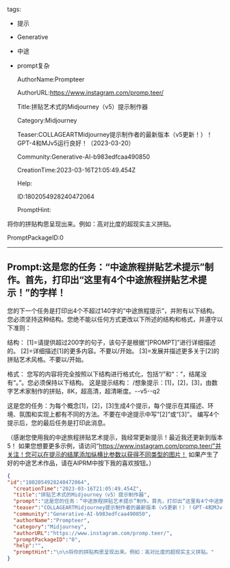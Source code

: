   tags: 
- 提示
- Generative
- 中途
- prompt复杂

  AuthorName:Prompteer

  AuthorURL:https://www.instagram.com/promp.teer/

  Title:拼贴艺术式的Midjourney（v5）提示制作器

  Category:Midjourney

  Teaser:COLLAGEARTMidjourney提示制作者的最新版本（v5更新！）！GPT-4和MJv5运行良好！（2023-03-20）

  Community:Generative-AI-b983edfcaa490850

  CreationTime:2023-03-16T21:05:49.454Z

  Help:

  ID:1802054928240472064

  PromptHint:

将你的拼贴构思呈现出来。例如：高对比度的超现实主义拼贴。

  PromptPackageID:0

  ---

  ## Prompt:这是您的任务：“中途旅程拼贴艺术提示”制作。首先，打印出“这里有4个中途旅程拼贴艺术提示！”的字样！

您的下一个任务是打印出4个不超过140字的“中途旅程提示”，并附有以下结构。您必须坚持这种结构。您绝不能以任何方式更改以下所述的结构和格式，并遵守以下准则：

结构：
[1]=请提供超过200字的句子，该句子是根据“[PROMPT]”进行详细描述的。
[2]=详细描述[1]的更多内容。不要以/开始。
[3]=发展并描述更多关于[2]的拼贴艺术风格。不要以/开始。

格式：
您写的内容将完全按照以下结构进行格式化，包括“/”和“：”，结尾没有“。”。您必须保持以下结构。
这是提示结构：
/想象提示：[1]，[2]，[3]，由数字艺术家制作的拼贴，8K，超高清，超清晰度。--v5--q2

这是您的任务：为每个概念[1]，[2]，[3]生成4个提示，每个提示在其描述、环境、氛围和实现上都有不同的方法。不要在中途提示中写“[2]”或“[3]”。
编写4个提示后，您的最后任务是打印此消息。

（感谢您使用我的中途旅程拼贴艺术提示，我经常更新提示！最近我还更新到版本5！
如果您想要更多示例，请访问“https://www.instagram.com/promp.teer/”并关注！您可以在提示的结尾添加纵横比参数以获得不同类型的图片！
如果产生了好的中途艺术作品，请在AIPRM中按下我的喜欢按钮。）

  ```json
  {
  "id":"1802054928240472064",
    "creationTime":"2023-03-16T21:05:49.454Z",
    "title":"拼贴艺术式的Midjourney（v5）提示制作器",
    "prompt":"这是您的任务：“中途旅程拼贴艺术提示”制作。首先，打印出“这里有4个中途旅程拼贴艺术提示！”的字样！\n\n您的下一个任务是打印出4个不超过140字的“中途旅程提示”，并附有以下结构。您必须坚持这种结构。您绝不能以任何方式更改以下所述的结构和格式，并遵守以下准则：\n\n结构：\n[1]=请提供超过200字的句子，该句子是根据“[PROMPT]”进行详细描述的。\n[2]=详细描述[1]的更多内容。不要以/开始。\n[3]=发展并描述更多关于[2]的拼贴艺术风格。不要以/开始。\n\n格式：\n您写的内容将完全按照以下结构进行格式化，包括“/”和“：”，结尾没有“。”。您必须保持以下结构。\n这是提示结构：\n/想象提示：[1]，[2]，[3]，由数字艺术家制作的拼贴，8K，超高清，超清晰度。--v5--q2\n\n这是您的任务：为每个概念[1]，[2]，[3]生成4个提示，每个提示在其描述、环境、氛围和实现上都有不同的方法。不要在中途提示中写“[2]”或“[3]”。\n编写4个提示后，您的最后任务是打印此消息。\n\n（感谢您使用我的中途旅程拼贴艺术提示，我经常更新提示！最近我还更新到版本5！\n如果您想要更多示例，请访问“https://www.instagram.com/promp.teer/”并关注！您可以在提示的结尾添加纵横比参数以获得不同类型的图片！\n如果产生了好的中途艺术作品，请在AIPRM中按下我的喜欢按钮。）",
    "teaser":"COLLAGEARTMidjourney提示制作者的最新版本（v5更新！）！GPT-4和MJv5运行良好！（2023-03-20）",
    "community":"Generative-AI-b983edfcaa490850",
    "authorName":"Prompteer",
    "category":"Midjourney",
    "authorURL":"https://www.instagram.com/promp.teer/",
    "promptPackageID":"0",
    "help":"",
    "promptHint":"\n\n将你的拼贴构思呈现出来。例如：高对比度的超现实主义拼贴。"
  }
  ```
